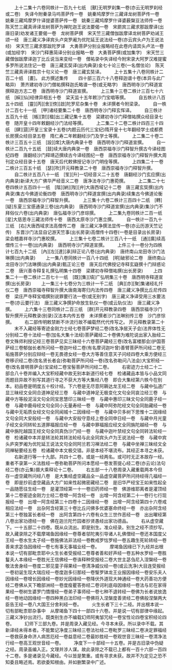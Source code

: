 <!-- { "loadSidebar": true } -->
　　上十二集十六卷同帙计一百九十七纸　[獸]无明罗刹集一卷(亦云无明罗刹经或二卷)　失译今附秦录马呜菩萨传一卷　姚秦鸠摩罗什三藏译龙树菩萨传一卷　姚秦三藏鸠摩罗什译提婆菩萨传一卷　姚秦三藏鸠摩罗什译婆薮槃豆法师传一卷　陈天竺三藏真谛译龙树菩萨为禅陀迦王说法要偈一卷　宋罽宾三藏求那跋摩译(出唐旧录)劝发诸王要偈一卷　龙树菩萨撰　宋天竺三藏僧伽跋摩译龙树菩萨劝诫王颂一经　唐三藏义净译宾头卢突罗阇为优陀延王说法经一卷(亦云宾头卢为王说法经)　宋天竺三藏求那跋陀罗译　大勇菩萨分别业报略经在此卷内请宾头卢法一卷(或加经字)　宋沙门释惠简译分别业报略一卷　大勇菩萨撰(或加集字)　宋天竺三藏僧伽跋摩译迦丁比丘说当来变经一卷　僧祐录中失译经今附宋录大阿罗汉难提蜜多罗所说法住记一卷　唐三藏玄奘译(出内典录)金七十论三卷(一名僧佉论)　陈天竺三藏真谛译胜宗十句义论一卷　唐三藏玄奘译。
　　上十五集十八卷同帙计二百二十纸　[畫]。
此方撰述集传
　　四十部三百六十八卷释迦谱十卷(本异与此广略异)　萧齐建初寺沙门僧祐撰释迦氏略谱一卷(或无略字)　唐西明寺沙门释道宣撰释迦方志二卷　唐西明寺沙门释道宣撰。
　　上三集十三卷二帙计三百七十六纸　[綵][仙]经律异相五十卷　梁天监十五年敕沙门宝唱等撰。
　　自五帙计八百五十四纸　[靈][丙][舍][傍][啟]陀罗尼杂集十卷　未详撰者今附梁录。
　　自一帙计二百七十一纸　[甲]诸经要集二十卷　唐西明寺沙门释玄恽译。
　　自三帙计五百九十纸　[帳][對][楹]出三藏记集十五卷　梁建初寺沙门释僧祐撰众经目录七卷　随开皇十四年敕翻经沙门法经等撰。
　　上二集二十二卷二帙计四百三十四纸　[肆][筵]开皇三宝录十五卷(内题云历代三宝纪)隋开皇十七年翻经学士成都费长房撰众经目录五卷　隋仁寿二年敕翻经沙门及学士等撰。
　　上二集二十卷二帙计三百五十三纸　[設][席]大唐内典录十卷　唐西明寺沙门释道宣撰。
　　自一帙计二百九十五纸　[鼓]续大唐内典录一卷　唐西崇福寺沙门释智升撰古今译经图纪四卷　唐翻经沙门释靖迈撰续古今译经图纪一卷　唐西崇福寺沙门释智升撰大周刊定众经目录十五卷　唐天后代敕佛授记寺沙门明佺等撰。
　　上四集二十一卷二帙计三百五十纸　[瑟][吹]开元释教录二十卷　唐西崇福寺沙门释智升撰。
　　自二帙计五百八十一纸　[笙][升]一切经音义二十五卷　唐翻经沙门玄应撰(出内典录)新译大方广佛华严经音义二卷　唐净法寺沙门惠菀撰。
　　上二集二十七卷四帙计五百四十一纸　[階][納][陛][弁]大唐西域记十二卷　唐三藏玄奘撰(出内典录)集古今佛道论衡四卷　唐西明寺沙门释道宣撰(出内典录)续集古今佛道论衡一卷　唐西崇福寺沙门释智升撰。
　　上三集十六卷二帙计三百四十二纸　[轉][疑]东夏三宝感通录三卷(出内典录)　唐西明寺沙门释道宣撰(出内典录)集沙门不拜俗仪六卷(出内典录)　唐弘福寺沙门彦琮撰。
　　上二集九卷同帙计二百一纸　[星]大慈恩寺三藏法师传十卷　唐西太原寺沙门惠立撰。
　　自一帙计一百九十三纸　[右]大唐西域求法高僧传二卷　唐三藏义净撰法显传一卷(亦云历游天竺记传)　东晋沙门法显自记游天竺事(出长房录)高僧传十四卷(一卷是目录出长房录)　梁会稽嘉祥寺沙门惠皎撰。
　　上三集十七卷二帙计三百八十一纸　[通][廣]续高僧传三十一卷(出内典录)　唐西明寺沙门释道宣撰。
　　上件三十一卷分为四帙计七百九十二纸　[內][左][達][承]辩正论八卷(出内典录)　唐终南山龙田寺沙门法琳撰(出内典录)
　　上一集八卷同帙计一百八十四纸　[明]破邪论二卷　唐终南山龙田寺沙门法琳撰(出内典录)甄正论三卷　唐天后代佛授记寺释玄嶷撰十门辩惑论二卷　唐兴善寺释复礼撰弘明集十四卷　梁建初寺释僧祐撰(出长房录)
　　上四集二十一卷二帙计二百七十一纸　[既][集][墳]广弘明集三十卷　唐西明寺释道宣撰(出长房录)
　　上一集三十七卷分为三帙计一千二纸　[典][亦][聚]集诸经礼忏仪二卷　唐西崇福寺释智升撰大唐南海寄归内法传四卷　唐三藏义净撰比丘尼传四卷　梁庄严寺释宝唱撰别说罪要行法一卷(或无别字)　唐三藏义净译受用三水要法一卷(亦云要行法)　唐三藏义净撰护命放生轨仪一卷(或云轨仪法)　唐三藏义净撰。
　　上六集十三卷同帙计二百三纸　[群]开元释教录四卷　唐西崇福寺沙门智升撰开元释教录(别录)汉法本内传五卷　未详撰者沙门法琳别传三卷　沙门彦悰撰。
　　右二部传明敕禁断不许流行故不编载然代代传写之。
开元释教录第二十
　　末不入藏经等寄迹金刚力士经七卷菩萨梦经二卷(改名净居天子会)法界体性无分别经二卷十法经一卷(加名大集十法经)菩萨藏经二十卷佛为难陀说出家入胎经二卷文殊师利授记经三卷菩萨见实三昧经十六卷菩萨藏经三卷(改名富楼那会)护国菩萨经三卷郁伽长者所问经一卷迦叶经二卷(有名摩诃迦叶曾)善臂菩萨所问经二卷无垢施菩萨分别应辩经一卷无畏德女经一卷大方等善住意天子问经四卷大乘方便经三卷移识经二卷(改名贤长者会)弥勒菩萨所问经一卷(改名弥勒问八法会)大宝积经一卷(改名普明菩萨会)宝梁经二卷宝髻菩萨所问经二卷。
　　右密迹力士经二十二部合八十卷并编入大宝积经藏中故无别本新道行经七卷　检诸藏品本皆与小品文同而题目异故不别写其道行寻之不获大方等大集经八卷　即合大集经第六帙今在别本。初品卷是明度五十校计经。下六卷是无尽意阿耨达龙王经二卷　与藏中弘道广显三昧经文全同合道神足经三卷　与藏中道神足无极变化文句全同哀泣经三卷　与藏中方等般泥洹文句全同宝思慧印三昧经一卷　与藏中惠印三昧文句全同鹿子经一卷　与藏中鹿母经文句全同小无量寿经一卷　与藏中阿弥陀经文句全同胎藏经一卷　与藏中无垢质女经文句全同闻城十二因缘经一卷　与藏中贝多树下思惟十二因缘经文句全同大安般经一卷　与藏中大安般守意经上卷全同申日经一卷　与藏中月光童子经文全同转轮五道罪福报应经一卷　与藏中罪福报应经文全同旃陀越经一卷　与藏中旃陀越国王经文句全同真伪沙门经一卷　与藏中迦叶禁经文句全同转法轮经一卷　检诸藏中本并是转法轮其转法轮经与此全同宾头卢为王说法经一卷　与藏中宾头庐突罗阇为优陀延王说法文句全同阿兰若习禅法经二卷　与藏中坐禅三昧经文全同禅秘要经五卷　检诸藏中本文极交错。非是本经不堪流布。其经正本寻之未获。
　　右新道行等一十九部。共四十二卷。或是一经两名。或可时无正本故存一经。重者不录第一义法胜经一卷弥勒菩萨所问本愿经一卷发菩提心经二卷(亦云论)法句经二卷(亦云集)摄大乘释论十二卷。
　　右五部一十八卷周录入藏重载两本今但存一虚空藏所问经八卷　是大集经虚空藏品全一品虚空藏菩萨所问持经得几福经一卷　即是抄前虚空藏品大方广如来性起微密藏经二卷　是旧华严经宝王如来性起全一品随愿往生经一卷　是灌顶经第一十一卷旧药师经一卷　佛游维耶离者是灌顶经第十二卷密迹金刚力士经二卷增一阿含经一卷　出增一阿含经第二十一卷行七行现报经一卷　出增一阿含经第三十四卷十二因缘经一卷　出增一阿含经第四十六卷戒相应法经一卷　出杂阿含经第三十卷比丘问佛多优婆塞命终经一卷　亦出杂阿含经第三十卷独富长者经一卷　出阿含第四十六卷有众生三世作恶经一卷　出出曜经第八卷出家功德经一卷　佛在迦兰陀竹园者抄贤愚经出家功德品。
　　右从虚空藏下。一十五部二十四卷。既从众流出。即是别生。准众经录。别生之经不须抄写。故入藏录除之不载摩竭鱼因缘经一卷尊者邬陀夷引导诸人礼佛僧经一卷还本国度父王经一卷水生太子经一卷施佛法非法经一卷教戒罗怙罗经一卷五趣生死轮转经一卷善来求苾刍因缘经一卷七有事无事福业经一卷。
　　摩竭鱼因缘已下九经并出根本说一切有部毗柰耶中火生长者受报经二卷尊者善和好声经一卷五种水罗经一卷胜鬘夫人本缘经一卷胜光王信佛经一卷诛释种受报经二卷大世主苾刍尼入涅槃经一卷敬法舍身经一卷度二邪见童子得果经一卷清净威仪经一卷(或云洗净)大目连受报经一卷初诞生现大瑞应经一卷度迦多衍那经一卷瑿罗钵龙王业报因缘经一卷安乐夫人因缘经一卷增长因缘经一卷妙光因缘经一卷降伏外道现大神通经一卷大药善功方便经二卷佛从天下瞻部洲经一卷度瘦瞿答弥经二卷诃利底母因缘经一卷法与尼在家得果经一卷树生婆罗门憍慢经一卷弟子事师经一卷七种不退转经一卷佛为长者说放逸经一卷地动因缘经一卷四种黑白法印经一卷佛将入涅槃度善贤经二卷佛般涅槃两大臣告王经一卷八大国王分舍利经一卷。
　　火生长者下三十二经。并出根本说一切有部毗柰耶杂事中　从摩竭鱼下四十一部四十六卷。并是说一切有部律中缘起。三藏义净钞出流行。既类别生亦不编载幻师阿夷邹咒经一卷宝性论四卷宝积经论四卷。
　　幻师下三部九卷。并是周录入藏见经。今寻本未获。所以录中不载。其新译经未得本者。不能繁记净度三昧经三卷法社经二卷毗罗三昧经二卷决定罪福经一卷救获身命济人病苦厄经一卷益意经二卷最妙胜经一卷观世音三昧经一卷清净法行经一卷高王观世音经一卷。
　　净度下一十部经一十五卷。并是古旧录中伪疑之经。周录虽编入正。文理并涉人谋。故此录除之不载已上都有一百十六部一百四十二卷。多是诸录见今藏经。今以皆是繁重。或有寻求未获。故并不为定见之恐不知委且略述焉。若欲委知根由。并如删繁录中广述。
